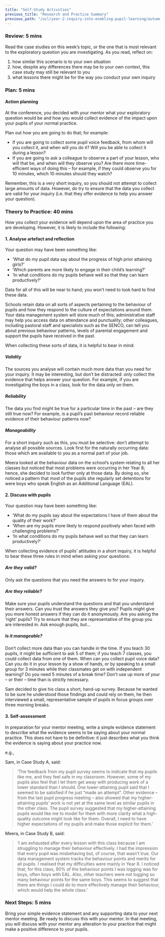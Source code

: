 ```yaml
---
title: "Self-Study Activities"
previous_title: "Research and Practice Summary"
previous_path: "/ucl/year-2-inquiry-into-enabling-pupil-learning/autumn-week-3-ect-research-and-practice-summary"
---
```


### Review: 5 mins

Read the case studies on this week’s topic, or the one that is most relevant to the exploratory question you are investigating. As you read, reflect on:

1. how similar this scenario is to your own situation
2. how, despite any differences there may be to your own context, this case study may still be relevant to you
3. what lessons there might be for the way you conduct your own inquiry

### Plan: 5 mins

#### Action planning

At the conference, you decided with your mentor what your exploratory question would be and how you would collect evidence of the impact upon your pupils of your normal practice.

Plan out how you are going to do that; for example:

- If you are going to collect some pupil voice feedback, from whom will you collect it, and when will you do it? Will you be able to collect it during a lesson?
- If you are going to ask a colleague to observe a part of your lesson, who will that be, and when will they observe you? Are there more time-efficient ways of doing this – for example, if they could observe you for 10 minutes, which 10 minutes should they watch?

Remember, this is a very short inquiry, so you should not attempt to collect large amounts of data. However, do try to ensure that the data you collect are valid for your inquiry (i.e. that they offer evidence to help you answer your question).

### Theory to Practice: 40 mins

How you collect your evidence will depend upon the area of practice you are developing. However, it is likely to include the following:

#### 1. Analyse artefact and reflection

Your question may have been something like:

- ‘What do my pupil data say about the progress of high prior attaining girls?’
- ‘Which parents are more likely to engage in their child’s learning?’
- ‘In what conditions do my pupils behave well so that they can learn productively?’

Data for all of this will be near to hand; you won’t need to look hard to find these data.

Schools retain data on all sorts of aspects pertaining to the behaviour of pupils and how they respond to the culture of expectations around them. Your data management system will store much of this; administrative staff may help you access data on attendance and punctuality; other colleagues, including pastoral staff and specialists such as the SENCO, can tell you about previous behaviour patterns, levels of parental engagement and support the pupils have received in the past.

When collecting these sorts of data, it is helpful to bear in mind:

##### Validity

The sources you analyse will contain much more data than you need for your inquiry. It may be interesting, but don’t be distracted: only collect the evidence that helps answer your question. For example, if you are investigating the boys in a class, look for the data only on them.

##### Reliability

The data you find might be true for a particular time in the past – are they still true now? For example, is a pupil’s past behaviour record reliable evidence of their behaviour patterns now?

##### Manageability

For a short inquiry such as this, you must be selective: don’t attempt to analyse all possible sources. Look first for the naturally occurring data: those which are available to you as a normal part of your job.

Meera looked at the behaviour data on the school’s system relating to all her classes but noticed that most problems were occurring in her Year 8; hence, she decided to look further only at those data. By doing so, she noticed a pattern that most of the pupils she regularly set detentions for were boys who speak English as an Additional Language (EAL).

#### 2. Discuss with pupils

Your question may have been something like:

- ‘What do my pupils say about the expectations I have of them about the quality of their work?’
- ‘When are my pupils more likely to respond positively when faced with challenging problems?’
- ‘In what conditions do my pupils behave well so that they can learn productively?’

When collecting evidence of pupils’ attitudes in a short inquiry, it is helpful to bear these three rules in mind when asking your questions:

##### Are they valid?
Only ask the questions that you need the answers to for your inquiry.

##### Are they reliable?
Make sure your pupils understand the questions and that you understand their answers. Can you trust the answers they give you? Pupils might give you more honest answers if they can do it anonymously. Are you asking the ‘right’ pupils? Try to ensure that they are representative of the group you are interested in. Ask enough pupils, but…

##### Is it manageable?
Don’t collect more data than you can handle in the time. If you teach 30 pupils, it might be sufficient to ask 5 of them; if you teach 7 classes, you could collect data from one of them. When can you collect pupil voice data? Can you do it in your lesson by a show of hands, or by speaking to a small group for 3 minutes while their classmates get on with independent learning? Do you need 5 minutes of a break time? Don't use up more of your – or their – time than is strictly necessary.

Sam decided to give his class a short, hand-up survey. Because he wanted to be sure he understood those findings and could rely on them, he then interviewed a small, representative sample of pupils in focus groups over three morning breaks.

#### 3. Self-assessment

In preparation for your mentor meeting, write a simple evidence statement to describe what the evidence seems to be saying about your normal practice. This does not have to be definitive: it just describes what you think the evidence is saying about your practice now.

e.g.,

Sam, in Case Study A, said:

> ‘The feedback from my pupil survey seems to indicate that my pupils like me, and they feel safe in my classroom. However, some of my pupils also feel that I let them get away with producing work of a lower standard than I should. One lower-attaining pupil said that I seemed to be satisfied if he just “made an attempt”. Other evidence – from the last pupil progress meeting – also showed that my higher-attaining pupils’ work is not yet at the same level as similar pupils in the other class. The pupil survey suggested that my higher-attaining pupils would like me to model for them with more clarity what a high-quality outcome might look like for them. Overall, I need to have higher expectations of my pupils and make those explicit for them.’

Meera, in Case Study B, said:

> ‘I am exhausted after every lesson with this class because I am struggling to manage their behaviour effectively. I had the impression that every pupil was misbehaving but, of course, that wasn’t true. Our data management system tracks the behaviour points and merits for all pupils. I realised that my difficulties were mainly in Year 8. I noticed that, for this class, 90% of the behaviour points I was logging was for boys, often boys with EAL. Also, other teachers were not logging so many behaviour points for the same boys. This seems to suggest that there are things I could do to more effectively manage their behaviour, which would help the whole class.’

### Next Steps: 5 mins

Bring your simple evidence statement and any supporting data to your next mentor meeting. Be ready to discuss this with your mentor. In that meeting, you will discuss with your mentor any alteration to your practice that might make a positive difference to your pupils.
